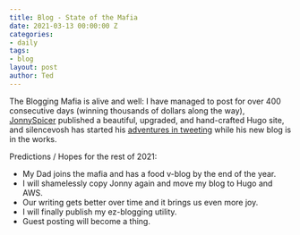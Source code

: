 ```yaml
---
title: Blog - State of the Mafia
date: 2021-03-13 00:00:00 Z
categories:
- daily
tags:
- blog
layout: post
author: Ted
---
```


The Blogging Mafia is alive and well: I have managed to post for over 400 consecutive days (winning thousands of dollars along the way), [JonnySpicer](https://joneyspicer.com) published a beautiful, upgraded, and hand-crafted Hugo site, and silencevosh has started his [adventures in tweeting](https://twitter.com/avminnesota) while his new blog is in the works.

Predictions / Hopes for the rest of 2021:
- My Dad joins the mafia and has a food v-blog by the end of the year. 
- I will shamelessly copy Jonny again and move my blog to Hugo and AWS.
- Our writing gets better over time and it brings us even more joy.
- I will finally publish my ez-blogging utility.
- Guest posting will become a thing.
